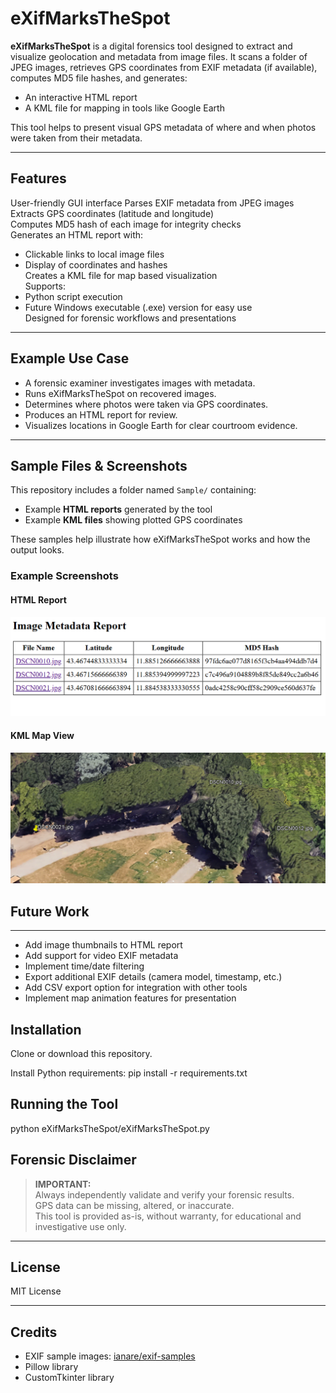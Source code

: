 # eXifMarksTheSpot

**eXifMarksTheSpot** is a digital forensics tool designed to extract and visualize geolocation and metadata from image files. It scans a folder of JPEG images, retrieves GPS coordinates from EXIF metadata (if available), computes MD5 file hashes, and generates:

- An interactive HTML report
- A KML file for mapping in tools like Google Earth

This tool helps to present visual GPS metadata of where and when photos were taken from their metadata.

---

## Features

 User-friendly GUI interface
 Parses EXIF metadata from JPEG images  
 Extracts GPS coordinates (latitude and longitude)  
 Computes MD5 hash of each image for integrity checks  
 Generates an HTML report with:
- Clickable links to local image files
- Display of coordinates and hashes  
 Creates a KML file for map based visualization  
 Supports:
- Python script execution
- Future Windows executable (.exe) version for easy use  
 Designed for forensic workflows and presentations

---

## Example Use Case

- A forensic examiner investigates images with metadata.
- Runs eXifMarksTheSpot on recovered images.
- Determines where photos were taken via GPS coordinates.
- Produces an HTML report for review.
- Visualizes locations in Google Earth for clear courtroom evidence.

---

## Sample Files & Screenshots

This repository includes a folder named `Sample/` containing:
- Example **HTML reports** generated by the tool
- Example **KML files** showing plotted GPS coordinates

These samples help illustrate how eXifMarksTheSpot works and how the output looks.

### Example Screenshots

#### HTML Report

![HTML Report Screenshot](Sample/HTMLreport.png)

#### KML Map View

![KML Map Screenshot](Sample/Kmlresults.png)

## Future Work
------
- Add image thumbnails to HTML report
- Add support for video EXIF metadata
- Implement time/date filtering
- Export additional EXIF details (camera model, timestamp, etc.)
- Add CSV export option for integration with other tools
- Implement map animation features for presentation


## Installation

Clone or download this repository.

Install Python requirements:
pip install -r requirements.txt

## Running the Tool
python eXifMarksTheSpot/eXifMarksTheSpot.py

## Forensic Disclaimer

> **IMPORTANT:**  
> Always independently validate and verify your forensic results.  
> GPS data can be missing, altered, or inaccurate.  
> This tool is provided as-is, without warranty, for educational and investigative use only.

---

## License

MIT License

---

## Credits

- EXIF sample images: [ianare/exif-samples](https://github.com/ianare/exif-samples/tree/master/jpg/gps)
- Pillow library
- CustomTkinter library
